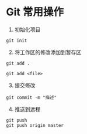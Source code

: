 # Git 常用操作

1. 初始化项目
``` 
git init 
```
2. 将工作区的修改添加到暂存区
```
git add .

git add <file>
```

3. 提交修改

```
git commit -m "描述"
```

4. 推送到远程

```
git push
git push origin master
```